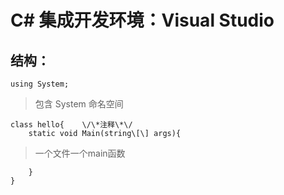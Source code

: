 # C# 集成开发环境：Visual Studio

## 结构：
`using System;`
> 包含 System 命名空间
```
class hello{	\/\*注释\*\/
	static void Main(string\[\] args){
```

>  一个文件一个main函数
```
	}
}
```

